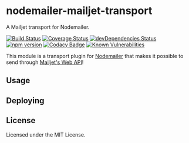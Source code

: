 # nodemailer-mailjet-transport

A Mailjet transport for Nodemailer.

[![Build Status](https://travis-ci.com/LLIu33/nodemailer-mailjet-transport.svg?branch=master)](https://travis-ci.com/LLIu33/nodemailer-mailjet-transport) [![Coverage Status](https://coveralls.io/github/LLIu33/nodemailer-mailjet-transport/badge.svg?branch=master)](https://coveralls.io/github/LLIu33/nodemailer-mailjet-transport?branch=master) [![devDependencies Status](https://status.david-dm.org/gh/LLIu33/nodemailer-mailjet-transport.svg?type=dev)](https://david-dm.org/LLIu33/nodemailer-mailjet-transport?type=dev) [![npm version](https://img.shields.io/npm/v/nodemailer-mailjet-transport.svg)](https://www.npmjs.com/package/nodemailer-mailjet-transport) [![Codacy Badge](https://app.codacy.com/project/badge/Grade/f9ccc8ff4a074679aed43acca1ed6539)](https://www.codacy.com/gh/LLIu33/nodemailer-mailjet-transport/dashboard?utm_source=github.com&amp;utm_medium=referral&amp;utm_content=LLIu33/nodemailer-mailjet-transport&amp;utm_campaign=Badge_Grade) [![Known Vulnerabilities](https://snyk.io/test/npm/nodemailer-mailjet-transport/badge.svg)](https://snyk.io/test/npm/nodemailer-mailjet-transport)


This module is a transport plugin for [Nodemailer](https://github.com/andris9/Nodemailer) that makes it possible to send through [Mailjet's Web API](https://dev.mailjet.com/guides)!

## Usage


## Deploying


## License
Licensed under the MIT License.
